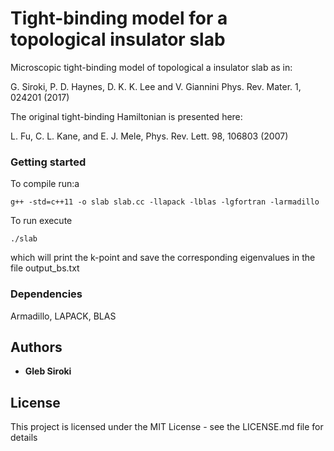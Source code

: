 # Tight-binding model for a topological insulator slab

Microscopic tight-binding model of topological a insulator slab as in:

G. Siroki, P. D. Haynes, D. K. K. Lee and V. Giannini Phys. Rev. Mater. 1, 024201 (2017)

The original tight-binding Hamiltonian is presented here:

L. Fu, C. L. Kane, and E. J. Mele, Phys. Rev. Lett. 98, 106803 (2007)

### Getting started
To compile run:a
```
g++ -std=c++11 -o slab slab.cc -llapack -lblas -lgfortran -larmadillo
```
To run execute
```
./slab
```
which will print the k-point and save the corresponding eigenvalues in the file output_bs.txt

### Dependencies

Armadillo, LAPACK, BLAS

## Authors

* **Gleb Siroki**

## License

This project is licensed under the MIT License - see the LICENSE.md file for details
